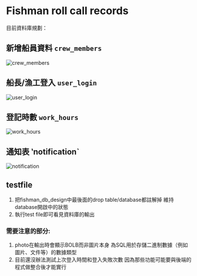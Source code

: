 # Fishman roll call records
目前資料庫規劃：

## 新增船員資料 `crew_members`
![crew_members](https://github.com/user-attachments/assets/ce2343f5-4639-4a7b-b6bf-93db9915a94a)

## 船長/漁工登入 `user_login`
![user_login](https://github.com/user-attachments/assets/c52efd12-3191-4470-8b03-0df023cc067e)

## 登記時數 `work_hours`
![work_hours](https://github.com/user-attachments/assets/354f84fb-b52c-4d20-8c61-72ddda2abf51)


## 通知表 ‵notification`
![notification](https://github.com/user-attachments/assets/92ae554a-2b54-4e2f-956a-d58f3d4e9e58)


## testfile
1. 把fishman_db_design中最後面的drop table/database都註解掉
   維持database開啟中的狀態
2. 執行test file即可看見資料庫的輸出

### 需要注意的部分:
1. photo在輸出時會顯示BOLB而非圖片本身
   為SQL用於存儲二進制數據（例如圖片、文件等）的數據類型
2. 目前還沒辦法測試上次登入時間和登入失敗次數
   因為那些功能可能要與後端的程式做整合後才能實行
